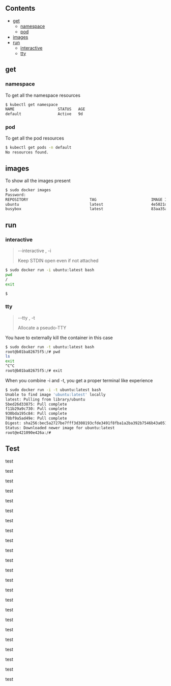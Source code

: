 ## Contents
- [get](#get)
    - [namespace](#namespace)
    - [pod](#pod)
- [images](#images)
- [run](#run)
    - [interactive](#interactive)
    - [tty](#tty)



## get
### namespace
To get all the namespace resources
```bash
$ kubectl get namespace
NAME                   STATUS   AGE
default                Active   9d
```

### pod
To get all the pod resources
```bash
$ kubectl get pods -n default
No resources found.
```
## images
To show all the images present
```bash
$ sudo docker images               
Password:
REPOSITORY                           TAG                        IMAGE ID            CREATED             SIZE
ubuntu                               latest                     4e5021d210f6        2 weeks ago         64.2MB
busybox                              latest                     83aa35aa1c79        3 weeks ago         1.22MB
```

## run
### interactive
>--interactive , -i	
>	
>Keep STDIN open even if not attached 
```bash
$ sudo docker run -i ubuntu:latest bash
pwd
/
exit

$
```
### tty
>--tty , -t	
>	
>Allocate a pseudo-TTY

You have to externally kill the container in this case
```bash
$ sudo docker run -t ubuntu:latest bash
root@b01ba82675f5:/# pwd
ls
exit
^C^C
root@b01ba82675f5:/# exit
```

When you combine -i and -t, you get a proper terminal like experience
```bash
$ sudo docker run -i -t ubuntu:latest bash
Unable to find image 'ubuntu:latest' locally
latest: Pulling from library/ubuntu
5bed26d33875: Pull complete
f11b29a9c730: Pull complete
930bda195c84: Pull complete
78bf9a5ad49e: Pull complete
Digest: sha256:bec5a2727be7fff3d308193cfde3491f8fba1a2ba392b7546b43a051853a341d
Status: Downloaded newer image for ubuntu:latest
root@e421090e426a:/#
```


## Test
test

test

test

test

test

test

test

test

test

test

test

test

test

test

test

test

test

test

test

test

test

test

test






